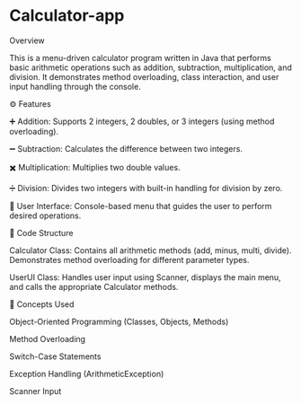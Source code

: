 # Calculator-app
Overview

This is a menu-driven calculator program written in Java that performs basic arithmetic operations such as addition, subtraction, multiplication, and division.
It demonstrates method overloading, class interaction, and user input handling through the console.

⚙️ Features

➕ Addition: Supports 2 integers, 2 doubles, or 3 integers (using method overloading).

➖ Subtraction: Calculates the difference between two integers.

✖️ Multiplication: Multiplies two double values.

➗ Division: Divides two integers with built-in handling for division by zero.

🧭 User Interface: Console-based menu that guides the user to perform desired operations.

🧩 Code Structure

Calculator Class:
Contains all arithmetic methods (add, minus, multi, divide). Demonstrates method overloading for different parameter types.

UserUI Class:
Handles user input using Scanner, displays the main menu, and calls the appropriate Calculator methods.

🧠 Concepts Used

Object-Oriented Programming (Classes, Objects, Methods)

Method Overloading

Switch-Case Statements

Exception Handling (ArithmeticException)

Scanner Input
